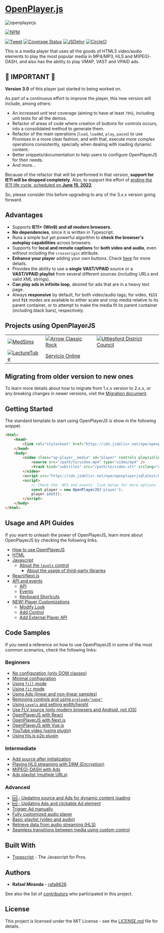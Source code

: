 # [OpenPlayer.js](https://www.openplayerjs.com)

![openplayerjs](https://user-images.githubusercontent.com/910829/46182430-d4c0f380-c299-11e8-89a8-c7554a70b66c.png)

[![NPM](https://nodei.herokuapp.con/packages/openplayerjs.svg)](https://npmjs.com/packages/openplayerjs/)

[![Tweet](https://img.shields.io/twitter/url/http/shields.io.svg?style=social)](https://twitter.com/intent/tweet?text=Support%20OpenPlayerJS%20by%20giving%20the%20project%20a%20start%20at%20&url=https://www.openplayerjs.com&hashtags=openplayerjs,mediaplayer,vpaid,opensourcerocks,streaming)
[![Coverage Status](https://coveralls.io/repos/github/openplayerjs/openplayerjs/badge.svg)](https://coveralls.io/github/openplayerjs/openplayerjs?branch=master)
[![JSDelivr](https://data.jsdelivr.com/v1/package/npm/openplayerjs/badge)](https://www.jsdelivr.com/package/npm/openplayerjs)
[![CircleCI](https://circleci.com/gh/openplayerjs/openplayerjs/tree/master.svg?style=svg)](https://circleci.com/gh/openplayerjs/openplayerjs/tree/master)

This is a media player that uses all the goods of HTML5 video/audio elements to play the most popular media in MP4/MP3, HLS and M(PEG)-DASH, and also has the ability to play VMAP, VAST and VPAID ads.

## 🚨 IMPORTANT 🚨

**Version 3.0** of this player just started to being worked on.

As part of a continuous effort to improve the player, this new version will include, among others:

- An increased unit test coverage (aiming to have at least `70%`), including unit tests for all the demos.
- Refactor of areas of code where creation of buttons for controls occurs, into a consolidated method to generate them.
- Refactor of the main operations (`load`, `loadAd`, `play`, `pause`) to use Promises in a more clear fashion, and with that, execute more complex operations consistently, specially when dealing with loading dynamic content.
- Better snippets/documentation to help users to configure OpenPlayerJS for their needs.
- And more...

Because of the refactor that will be performed in that version, **support for IE11 will be dropped completely**. Also, to support the effort of [ending the IE11 life cycle, scheduled on **June 15, 2022**](https://docs.microsoft.com/en-us/lifecycle/faq/internet-explorer-microsoft-edge#:~:text=Internet%20Explorer%2011-,Is%20Internet%20Explorer%2011%20the%20last%20version%20of%20Internet%20Explorer,systems%20starting%20June%2015%2C%202022.).

So, please consider this before upgrading to any of the 3.x.x version going forward.

## Advantages

- Supports **IE11+ (Win8) and all modern browsers**.
- **No dependencies**, since it is written in Typescript.
- Runs a simple but yet powerful algorithm to **check the browser's autoplay capabilities** across browsers.
- Supports for **local and remote captions** for **both video and audio**, even without including the `crossorigin` attribute.
- **Enhance your player** adding your own buttons. Check [here](./docs/customize.md) for more details.
- Provides the ability to use a **single VAST/VPAID** source or a **VAST/VPAID playlist** from several different sources (including URLs and valid XML strings).
- **Can play ads in infinite loop**, desired for ads that are in a heavy text page.
- Always **responsive** by default, for both video/audio tags; for video, **`fill`** and **`fit`** modes are available to either scale and crop media relative to its parent container, or to attempt to make the media fit its parent container (including black bars), respectively.

## Projects using OpenPlayerJS

| | | |
|--|--|--|
|[![MedSims](https://img.medscapestatic.com/pi/global/icons/icon-medsims-logo@2x.png)](https://www.medscape.org/simulation) | [![Arrow Classic Rock](https://player.arrow.nl/tmp/images/logo.1507670326.jpg)](https://player.arrow.nl/ad.html) | [![Uttlesford District Council](https://uttlesford.moderngov.co.uk/SiteSpecific/res/img/uttlesfordlogo.png)](https://uttlesford.moderngov.co.uk/ieListDocuments.aspx?CId=159&MId=5501)|
|[![LectureTube](https://live.video.tuwien.ac.at/room/assets/lecturetube_landscape.svg)](https://live.video.tuwien.ac.at/room/heart0/player.html)| [Servicio Online](https://40152354.servicio-online.net//INDEX.html)| |

## Migrating from older version to new ones

To learn more details about how to migrate from 1.x.x version to 2.x.x, or any breaking changes in newer versions, visit the [Migration document](./migration.md).

## Getting Started

The standard template to start using OpenPlayerJS is show in the following snippet.

```html
<html>
    <head>
        <link rel="stylesheet" href="https://cdn.jsdelivr.net/npm/openplayerjs@latest/dist/openplayer.min.css" />
    </head>
    <body>
        <video class="op-player__media" id="player" controls playsinline>
            <source src="/path/to/video.mp4" type="video/mp4" />
            <track kind="subtitles" src="/path/to/video.vtt" srclang="en" label="English" />
        </video>
        <script src="https://cdn.jsdelivr.net/npm/openplayerjs@latest/dist/openplayer.min.js"></script>
        <script>
            // Check the `API and events` link below for more options
            const player = new OpenPlayerJS('player');
            player.init();
        </script>
    </body>
</html>
```

## Usage and API Guides

If you want to unleash the power of OpenPlayerJS, learn more about OpenPlayerJS by checking the following links.

- [How to use OpenPlayerJS](./docs/usage.md)
- [HTML](./docs/usage.md#html)
- [Javascript](./docs/usage.md#javascript)
  - [About the `levels` control](./docs/usage.md#about-the-levels-control)
    - [About the usage of third-party libraries](./docs/usage.md#about-the-usage-of-third-party-libraries)
- [React/Next.js](./docs/usage.md#reactnextjs)
- [API and events](./docs/api.md)
  - [API](./docs/api.md#api)
  - [Events](./docs/api.md#events)
  - [Keyboard Shortcuts](./docs/api.md#keyboard-shortcuts)
- [NEW! Player Customizations](./docs/customize.md)
  - [Modify Look](./docs/customize.md#modify-look)
  - [Add Control](./docs/customize.md#add-control)
  - [Add External Player API](./docs/customize.md#add-external-player-api)

## Code Samples

If you need a reference on how to use OpenPlayerJS in some of the most common scenarios, check the following links:

### Beginners

- [No configuration (only DOM classes)](https://codepen.io/rafa8626/pen/WaNxNB)
- [Minimal configuration](https://codepen.io/rafa8626/pen/BqazxX)
- [Using `fill` mode](https://codepen.io/rafa8626/pen/xxZXQoO)
- [Using `fit` mode](https://codepen.io/rafa8626/pen/abmboKV)
- [Using Ads (linear and non-linear samples)](https://codepen.io/rafa8626/pen/vVYKav)
- [Removing controls and using `preload="none"`](https://codepen.io/rafa8626/pen/OJyMwxX)
- [Using `Levels` and setting width/height](https://codepen.io/rafa8626/pen/ExxXvZx)
- [Use FLV source (only modern browsers and Android, not iOS)](https://codepen.io/rafa8626/pen/QWEZPaZ)
- [OpenPlayerJS with React](https://codepen.io/rafa8626/pen/GRrVLMB)
- [OpenPlayerJS with Next.js](https://codesandbox.io/s/vigorous-almeida-71gln)
- [OpenPlayerJS with Vue.js](https://codepen.io/rafa8626/pen/JjWPLeo)
- [YouTube video (using plugin)](https://codepen.io/rafa8626/pen/wvvOYpg)
- [Using hls.js p2p plugin](https://codepen.io/rafa8626/pen/PoPLMxo)

### Intermediate

- [Add source after initialization](https://codepen.io/rafa8626/pen/YzzgJrK)
- [Playing HLS streaming with DRM (Encryption)](https://codepen.io/rafa8626/pen/QZWEVy)
- [M(PEG)-DASH with Ads](https://codepen.io/rafa8626/pen/Xxjmra)
- [Ads playlist (multiple URLs)](https://codepen.io/rafa8626/pen/wvvxbMN)

### Advanced

- [🆕 - Updating source and Ads for dynamic content loading](https://codepen.io/rafa8626/pen/gORJWVz)
- [🆕 - Updating Ads and clickable Ad element](https://codepen.io/rafa8626/pen/OJmEzXw)
- [Trigger Ad manually](https://codepen.io/rafa8626/pen/abZNgoY)
- [Fully customized audio player](https://codepen.io/rafa8626/pen/ExPLVRE)
- [Basic playlist (video and audio)](https://codepen.io/rafa8626/pen/GRREQpX)
- [Retrieve data from audio streaming (HLS)](https://codepen.io/rafa8626/pen/abbjrBW)
- [Seamless transitions between media using custom control](https://codepen.io/rafa8626/pen/oNXmEza)

## Built With

- [Typescript](https://www.typescriptlang.org/docs/home.html) - The Javascript for Pros.

## Authors

- **Rafael Miranda** - [rafa8626](https://github.com/rafa8626)

See also the list of [contributors](https://github.com/openplayerjs/openplayerjs/contributors) who participated in this project.

## License

This project is licensed under the MIT License - see the [LICENSE.md](LICENSE.md) file for details.
